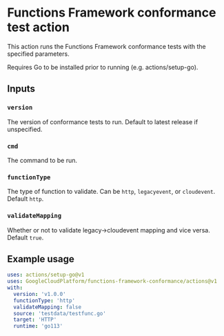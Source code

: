 # Functions Framework conformance test action

This action runs the Functions Framework conformance tests with the specified
parameters.

Requires Go to be installed prior to running (e.g. actions/setup-go).

## Inputs

### `version`

The version of conformance tests to run. Default to latest release if unspecified.

### `cmd`

The command to be run.

### `functionType`

The type of function to validate. Can be `http`, `legacyevent`, or `cloudevent`.
Default `http`.

### `validateMapping`

Whether or not to validate legacy->cloudevent mapping and vice versa. Default
`true`.

## Example usage

```yaml
uses: actions/setup-go@v1
uses: GoogleCloudPlatform/functions-framework-conformance/actions@v1
with:
  version: 'v1.0.0'
  functionType: 'http'
  validateMapping: false
  source: 'testdata/testfunc.go'
  target: 'HTTP'
  runtime: 'go113'
```
